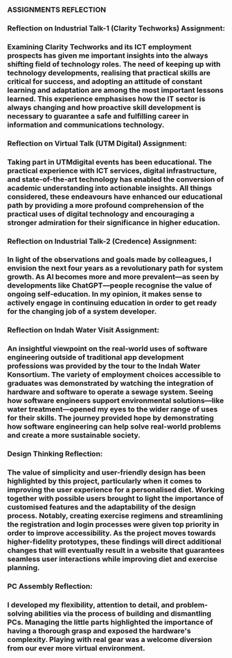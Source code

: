 <h3 align="centre">ASSIGNMENTS REFLECTION</h3>

<h3 align="left">Reflection on Industrial Talk-1 (Clarity Techworks) Assignment:</h3>
<h3 align="left">Examining Clarity Techworks and its ICT employment prospects has given me important insights into the always shifting field of technology roles. The need of keeping up with technology developments, realising that practical skills are critical for success, and adopting an attitude of constant learning and adaptation are among the most important lessons learned. This experience emphasises how the IT sector is always changing and how proactive skill development is necessary to guarantee a safe and fulfilling career in information and communications technology.</h3>


<h3 align="left">Reflection on Virtual Talk (UTM Digital) Assignment:</h3>
<h3 align="left">﻿Taking part in UTMdigital events has been educational. The practical experience with ICT services, digital infrastructure, and state-of-the-art technology has enabled the conversion of academic understanding into actionable insights. All things considered, these endeavours have enhanced our educational path by providing a more profound comprehension of the practical uses of digital technology and encouraging a stronger admiration for their significance in higher education.</h3>


<h3 align="left">Reflection on Industrial Talk-2 (Credence) Assignment:</h3>
<h3 align="left">In light of the observations and goals made by colleagues, I envision the next four years as a revolutionary path for system growth. As AI becomes more and more prevalent—as seen by developments like ChatGPT—people recognise the value of ongoing self-education. In my opinion, it makes sense to actively engage in continuing education in order to get ready for the changing job of a system developer.</h3>


 <h3 align="left">Reflection on Indah Water Visit Assignment:</h3>
 <h3 align="left">An insightful viewpoint on the real-world uses of software engineering outside of traditional app development professions was provided by the tour to the Indah Water Konsortium. The variety of employment choices accessible to graduates was demonstrated by watching the integration of hardware and software to operate a sewage system. Seeing how software engineers support environmental solutions—like water treatment—opened my eyes to the wider range of uses for their skills. The journey provided hope by demonstrating how software engineering can help solve real-world problems and create a more sustainable society.</h3>

  <h3 align="left">Design Thinking Reflection:</h3>
  <h3 align="left">The value of simplicity and user-friendly design has been highlighted by this project, particularly when it comes to improving the user experience for a personalised diet. Working together with possible users brought to light the importance of customised features and the adaptability of the design process. Notably, creating exercise regimens and streamlining the registration and login processes were given top priority in order to improve accessibility. As the project moves towards higher-fidelity prototypes, these findings will direct additional changes that will eventually result in a website that guarantees seamless user interactions while improving diet and exercise planning.</h3>

  
<h3 align="left">PC Assembly Reflection:</h3>
<h3 align="left">I developed my flexibility, attention to detail, and problem-solving abilities via the process of building and dismantling PCs. Managing the little parts highlighted the importance of having a thorough grasp and exposed the hardware's complexity. Playing with real gear was a welcome diversion from our ever more virtual environment.

